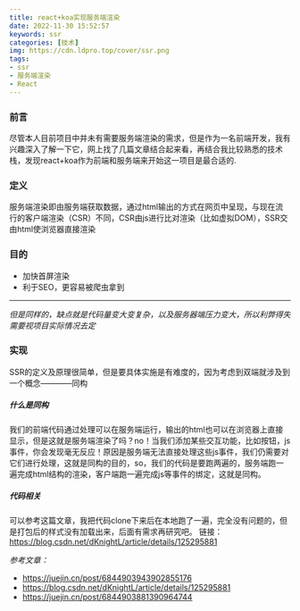 ```yaml
---
title: react+koa实现服务端渲染
date: 2022-11-30 15:52:57
keywords: ssr
categories: [技术]
img: https://cdn.ldpro.top/cover/ssr.png
tags:
- ssr
- 服务端渲染
- React
---
```



### 前言
尽管本人目前项目中并未有需要服务端渲染的需求，但是作为一名前端开发，我有兴趣深入了解一下它，网上找了几篇文章结合起来看，再结合我比较熟悉的技术栈，发现react+koa作为前端和服务端来开始这一项目是最合适的.

### 定义
服务端渲染即由服务端获取数据，通过html输出的方式在网页中呈现，与现在流行的客户端渲染（CSR）不同，CSR由js进行比对渲染（比如虚拟DOM），SSR交由html使浏览器直接渲染

### 目的
* 加快首屏渲染
* 利于SEO，更容易被爬虫拿到
- - -
*但是同样的，缺点就是代码量变大变复杂，以及服务器端压力变大，所以利弊得失需要视项目实际情况去定*

### 实现
SSR的定义及原理很简单，但是要具体实施是有难度的，因为考虑到双端就涉及到一个概念————同构
##### 什么是同构
我们的前端代码通过处理可以在服务端运行，输出的html也可以在浏览器上直接显示，但是这就是服务端渲染了吗？no！当我们添加某些交互功能，比如按钮，js事件，你会发现毫无反应！原因是服务端无法直接处理这些js事件，我们仍需要对它们进行处理，这就是同构的目的，so，我们的代码是要跑两遍的，服务端跑一遍完成html结构的渲染，客户端跑一遍完成js等事件的绑定，这就是同构。

##### 代码相关
可以参考这篇文章，我把代码clone下来后在本地跑了一遍，完全没有问题的，但是打包后的样式没有加载出来，后面有需求再研究吧。
链接：<https://blog.csdn.net/dKnightL/article/details/125295881>

*参考文章：*
- <https://juejin.cn/post/6844903943902855176>
- <https://blog.csdn.net/dKnightL/article/details/125295881>
- <https://juejin.cn/post/6844903881390964744>
